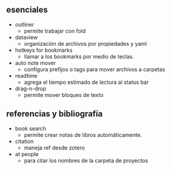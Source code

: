 
## esenciales

- outliner
	- permite trabajar con fold 
- dataview
	- organización de archivos por propiedades y yaml
- hotkeys for bookmarks
	- llamar a los bookmarks por medio de teclas.
- auto note mover
	- configura prefijos o tags para mover archivos a carpetas
- readtime
	- agrega el tiempo estimado de lectura al status bar
- drag-n-drop
	- permite mover bloques de texto



## referencias y bibliografía

- book search 
	- permite crear notas de libros automáticamente.
- citation 
	- maneja ref desde zotero
- at people
	- para citar los nombres de la carpeta de proyectos

